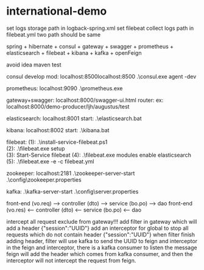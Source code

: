 # international-demo

set logs storage path in logback-spring.xml
set filebeat collect logs path in filebeat.yml
two path should be same

spring + hibernate + consul + gateway + swagger + prometheus + elasticsearch + filebeat + kibana + kafka + openFeign

avoid idea maven test

consul develop mod: localhost:8500localhost:8500     .\consul.exe agent -dev

prometheus: localhost:9090     .\prometheus.exe

gateway+swagger: localhost:8000/swagger-ui.html     router: ex: localhost:8000/demo-producer/ljh/augustus/test

elasticsearch: localhost:8001     start: .\elasticsearch.bat

kibana: localhost:8002     start: .\kibana.bat

filebeat: (1): .\install-service-filebeat.ps1     
          (2): .\filebeat.exe setup     
          (3): Start-Service filebeat
          (4): .\filebeat.exe modules enable elasticsearch     
          (5): .\filebeat.exe -e -c filebeat.yml

zookeeper: localhost:2181     .\zookeeper-server-start .\config\zookeeper.properties

kafka: .\kafka-server-start .\config\server.properties

front-end (vo.req) --> controller (dto) --> service (bo.po) --> dao
front-end (vo.res) <-- controller (dto) <-- service (bo.po) <-- dao

intercept all request exclude from gateway!!!
add filter in gateway which will add a header {"session":"UUID"} 
add an interceptor for global to stop all requests which do not contain header {"session":"UUID"}
when filter finish adding header, filter will use kafka to send the UUID to feign and interceptor
in the feign and interceptor, there is a kafka consumer to listen the message 
feign will add the header which comes from kafka consumer, and then the interceptor will not intercept the request from feign.





